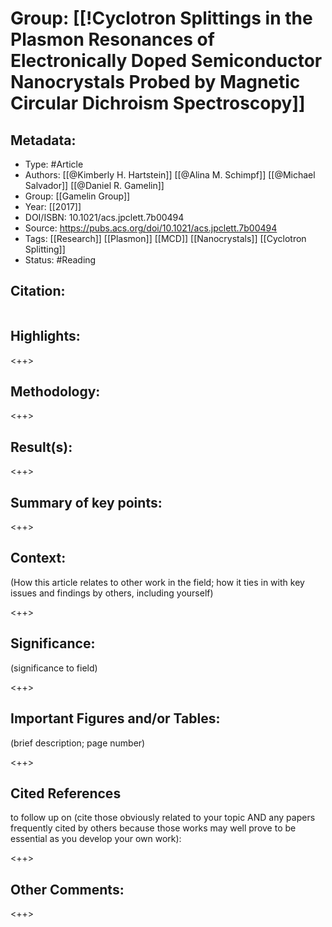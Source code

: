 # Group: [[!Cyclotron Splittings in the Plasmon Resonances of Electronically Doped Semiconductor Nanocrystals Probed by Magnetic Circular Dichroism Spectroscopy]]
## Metadata:
- Type: #Article
- Authors:  [[@Kimberly H. Hartstein]] [[@Alina M. Schimpf]] [[@Michael Salvador]] [[@Daniel R. Gamelin]]
- Group: [[Gamelin Group]]
- Year: [[2017]]
- DOI/ISBN: 10.1021/acs.jpclett.7b00494
- Source: https://pubs.acs.org/doi/10.1021/acs.jpclett.7b00494
- Tags: [[Research]] [[Plasmon]] [[MCD]] [[Nanocrystals]] [[Cyclotron Splitting]]
- Status: #Reading

## Citation:
``` latex here 
```

## Highlights:

<++>

## Methodology:

<++>

## Result(s):

<++>

## Summary of key points:

<++>

## Context:
(How this article relates to other work in the field; how it ties in with key issues and findings by others, including yourself)

<++>

## Significance:
(significance to field)

<++>

## Important Figures and/or Tables:
(brief description; page number)

<++>

## Cited References 
to follow up on (cite those obviously related to your topic AND any papers frequently cited by others because those works may well prove to be essential as you develop your own work):

<++>

## Other Comments:

<++>
